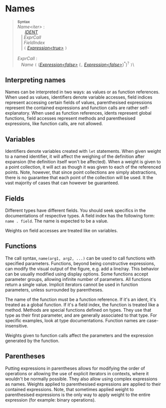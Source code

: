 # Names

> <sup>**Syntax**</sup>\
> *Name&lt;iter&gt;* :\
> &nbsp;&nbsp; &nbsp;&nbsp; *[IDENT](identifiers.md)*\
> &nbsp;&nbsp; | *ExprCall*\
> &nbsp;&nbsp; | *FieldIndex*\
> &nbsp;&nbsp; | `(` *[Expression&lt;true&gt;](expressions.md)* `)`\
>\
> *ExprCall* :\
> &nbsp;&nbsp; *Name* `(` (*[Expression&lt;false&gt;](expressions.md)* (`,` *[Expression&lt;false&gt;](expressions.md)*)<sup>\*</sup>)<sup>?</sup> `)`\

## Interpreting names

Names can be interpreted in two ways: as values or as function references. When used as values, identifiers denote
variable accesses, field indices represent accessing certain fields of values, parenthesised expressions represent
the contained expressions and function calls are rather self-explanatory. When used as function references, idents
represent global functions, field accesses represent methods and parenthesised expressions, like function calls,
are not allowed.

## Variables

Identifiers denote variables created with `let` statements. When given weight to a named identifier, it will affect
the weighing of the definition after expansion (the definition itself won't be affected). When a weight is given to
a point collection, it will act as though it was given to each of the referenced points. Note, however, that since
point collections are simply abstractions, there is no guarantee that each point of the collection will be used.
It the vast majority of cases that can however be guaranteed.

## Fields

Different types have different fields. You should seek specifics in the documentations of respective types.
A field index has the following form: `name . field`. The name is expected to be a value.

Weights on field accesses are treated like on variables.

## Functions

The call syntax, `name(arg1, arg2, ...)` can be used to call functions with specified parameters. Functions,
beyond being constructive expressions, can modify the visual output of the figure, e.g. add a line/ray.
This behavior can be usually modified using display options. Some functions accept parameter groups, allowing
infinite number of parameters. All functions return a single value. Implicit iterators cannot be used in function
parameters, unless surrounded by parentheses.

The name of the function must be a function reference. If it's an ident, it's treated as a global function.
If it's a field index, the function is treated like a method. Methods are special functions defined on types.
They use that type as their first parameter, and are generally associated to that type. For specific examples,
look at type documentations. Function names are case-insensitive.

Weights given to function calls affect the parameters and the expression generated by the function.

## Parentheses

Putting expressions in parentheses allows for modifying the order of operations or allowing the use of explicit
iterators in contexts, where it wouldn't be normally possible. They also allow using complex expressions as names.
Weights applied to parenthesised expressions are applied to their contained expressions. Note, that sometimes
applied weight to parenthesised expressions is the only way to apply weight to the entire expression (for example:
binary operations).
